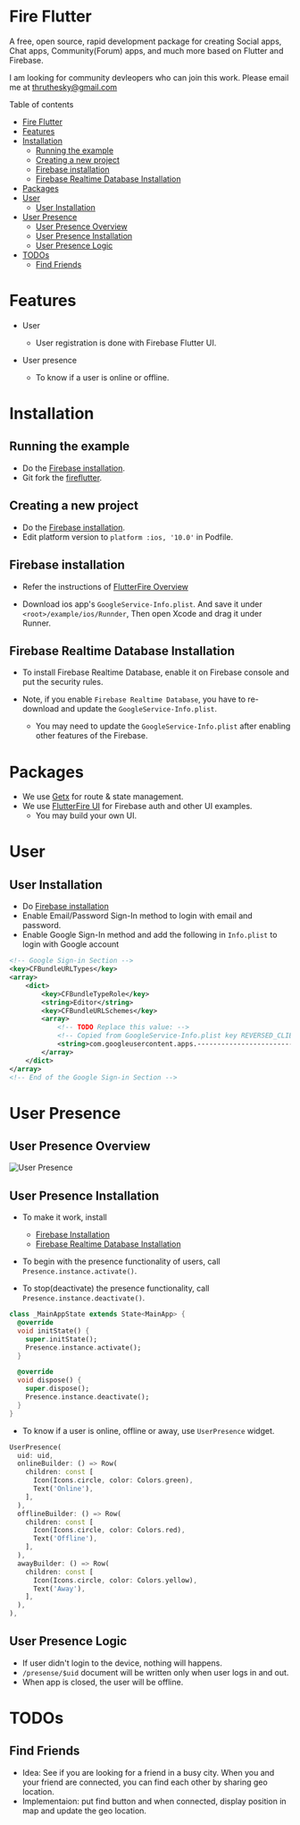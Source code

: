 
# Fire Flutter

A free, open source, rapid development package for creating Social apps, Chat apps, Community(Forum) apps, and much more based on Flutter and Firebase.

I am looking for community devleopers who can join this work. Please email me at thruthesky@gmail.com

Table of contents

- [Fire Flutter](#fire-flutter)
- [Features](#features)
- [Installation](#installation)
  - [Running the example](#running-the-example)
  - [Creating a new project](#creating-a-new-project)
  - [Firebase installation](#firebase-installation)
  - [Firebase Realtime Database Installation](#firebase-realtime-database-installation)
- [Packages](#packages)
- [User](#user)
  - [User Installation](#user-installation)
- [User Presence](#user-presence)
  - [User Presence Overview](#user-presence-overview)
  - [User Presence Installation](#user-presence-installation)
  - [User Presence Logic](#user-presence-logic)
- [TODOs](#todos)
  - [Find Friends](#find-friends)

# Features

- User
  - User registration is done with Firebase Flutter UI.


- User presence
  - To know if a user is online or offline.



# Installation


## Running the example

- Do the [Firebase installation](#firebase-installation).
- Git fork the [fireflutter](https://github.com/thruthesky/fireflutter).



## Creating a new project

- Do the [Firebase installation](#firebase-installation).
- Edit platform version to `platform :ios, '10.0'` in Podfile.

## Firebase installation
- Refer the instructions of [FlutterFire Overview](https://firebase.flutter.dev/docs/overview)


- Download ios app's `GoogleService-Info.plist`. And save it under `<root>/example/ios/Runnder`, Then open Xcode and drag it under Runner.

## Firebase Realtime Database Installation

- To install Firebase Realtime Database, enable it on Firebase console and put the security rules.

- Note, if you enable `Firebase Realtime Database`, you have to re-download and update the `GoogleService-Info.plist`.
  - You may need to update the `GoogleService-Info.plist` after enabling other features of the Firebase.






# Packages

- We use [Getx](https://pub.dev/packages/get) for route & state management.
- We use [FlutterFire UI](https://firebase.flutter.dev/docs/ui/overview) for Firebase auth and other UI examples.
  - You may build your own UI.




# User

## User Installation

- Do [Firebase installation](#firebase-installation)
- Enable Email/Password Sign-In method to login with email and password.
- Enable Google Sign-In method and add the following in `Info.plist` to login with Google account
```xml
<!-- Google Sign-in Section -->
<key>CFBundleURLTypes</key>
<array>
	<dict>
		<key>CFBundleTypeRole</key>
		<string>Editor</string>
		<key>CFBundleURLSchemes</key>
		<array>
			<!-- TODO Replace this value: -->
			<!-- Copied from GoogleService-Info.plist key REVERSED_CLIENT_ID -->
			<string>com.googleusercontent.apps.------------------------</string>
		</array>
	</dict>
</array>
<!-- End of the Google Sign-in Section -->
```

# User Presence

## User Presence Overview

![User Presence](https://raw.githubusercontent.com/thruthesky/fireflutter/main/readme/images/user-presence.jpg?raw=true)


## User Presence Installation

- To make it work, install
  - [Firebase Installation](#firebase-installation)
  - [Firebase Realtime Database Installation](#firebase-realtime-database-installation)

- To begin with the presence functionality of users, call `Presence.instance.activate()`.
- To stop(deactivate) the presence functionality, call `Presence.instance.deactivate()`.

```dart
class _MainAppState extends State<MainApp> {
  @override
  void initState() {
    super.initState();
    Presence.instance.activate();
  }

  @override
  void dispose() {
    super.dispose();
    Presence.instance.deactivate();
  }
}
```
- To know if a user is online, offline or away, use `UserPresence` widget.

```dart
UserPresence(
  uid: uid,
  onlineBuilder: () => Row(
    children: const [
      Icon(Icons.circle, color: Colors.green),
      Text('Online'),
    ],
  ),
  offlineBuilder: () => Row(
    children: const [
      Icon(Icons.circle, color: Colors.red),
      Text('Offline'),
    ],
  ),
  awayBuilder: () => Row(
    children: const [
      Icon(Icons.circle, color: Colors.yellow),
      Text('Away'),
    ],
  ),
),
```

## User Presence Logic

- If user didn't login to the device, nothing will happens.
- `/presense/$uid` document will be written only when user logs in and out.
- When app is closed, the user will be offline.



# TODOs

## Find Friends

- Idea: See if you are looking for a friend in a busy city. When you and your friend are connected, you can find each other by sharing geo location.
- Implementaion: put find button and when connected, display position in map and update the geo location.


